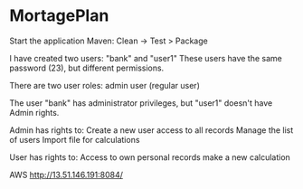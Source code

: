 # MortagePlan

Start the application
Maven: Clean -> Test > Package


I have created two users: "bank" and "user1"
These users have the same password (23),  but different permissions.

There are two user roles:
admin
user (regular user)

The user "bank" has administrator privileges, but "user1" doesn't have Admin rights.


Admin has rights to:
Create a new user
access to all records
Manage the list of users
Import file for calculations

User has rights to:
Access to own personal records
make a new calculation




AWS 
http://13.51.146.191:8084/